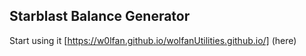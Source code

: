 ## Starblast Balance Generator

Start using it [https://w0lfan.github.io/wolfanUtilities.github.io/] (here)
